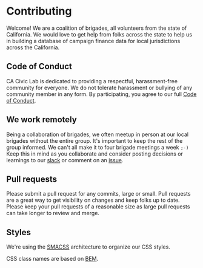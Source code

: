 # Contributing

Welcome! We are a coalition of brigades, all volunteers from the state of
California. We would love to get help from folks across the state to help us in
building a database of campaign finance data for local jurisdictions across the
California.


## Code of Conduct

CA Civic Lab is dedicated to providing a respectful, harassment-free community
for everyone. We do not tolerate harassment or bullying of any community member
in any form. By participating, you agree to our full [Code of
Conduct](CODE_OF_CONDUCT.md).


## We work remotely

Being a collaboration of brigades, we often meetup in person at our local
brigades without the entire group. It's important to keep the rest of the group
informed. We can't all make it to four brigade meetings a week `;-)` Keep this
in mind as you collaborate and consider posting decisions or learnings to our
[slack](https://opencal.slack.com) or comment on an [issue](/issues).


## Pull requests

Please submit a pull request for any commits, large or small. Pull requests are
a great way to get visibility on changes and keep folks up to date. Please keep
your pull requests of a reasonable size as large pull requests can take longer
to review and merge.


## Styles

We're using the [SMACSS](https://smacss.com/) architecture to organize our CSS
styles.

CSS class names are based on [BEM](http://getbem.com/naming/).
